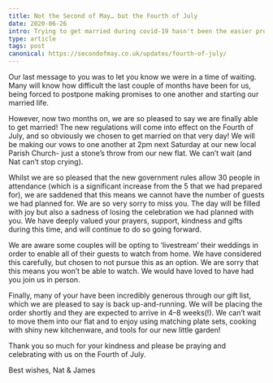 ```yaml
---
title: Not the Second of May… but the Fourth of July
date: 2020-06-26
intro: Trying to get married during covid-19 hasn't been the easier process, but now we're doing all the wedmin with 8 days to go…
type: article
tags: post
canonical: https://secondofmay.co.uk/updates/fourth-of-july/
---
```


Our last message to you was to let you know we were in a time of waiting. Many will know how difficult the last couple of months have been for us, being forced to postpone making promises to one another and starting our married life.

However, now two months on, we are so pleased to say we are finally able to get married! The new regulations will come into effect on the Fourth of July, and so obviously we chosen to get married on that very day! We will be making our vows to one another at 2pm next Saturday at our new local Parish Church- just a stone’s throw from our new flat. We can’t wait (and Nat can’t stop crying).

Whilst we are so pleased that the new government rules allow 30 people in attendance (which is a significant increase from the 5 that we had prepared for), we are saddened that this means we cannot have the number of guests we had planned for. We are so very sorry to miss you. The day will be filled with joy but also a sadness of losing the celebration we had planned with you. We have deeply valued your prayers, support, kindness and gifts during this time, and will continue to do so going forward.

We are aware some couples will be opting to ‘livestream’ their weddings in order to enable all of their guests to watch from home. We have considered this carefully, but chosen to not pursue this as an option. We are sorry that this means you won’t be able to watch. We would have loved to have had you join us in person.

Finally, many of your have been incredibly generous through our gift list, which we are pleased to say is back up-and-running. We will be placing the order shortly and they are expected to arrive in 4–8 weeks(!). We can’t wait to move them into our flat and to enjoy using matching plate sets, cooking with shiny new kitchenware, and tools for our new little garden!

Thank you so much for your kindness and please be praying and celebrating with us on the Fourth of July.

Best wishes,
Nat & James
